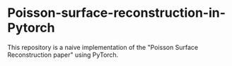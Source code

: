 # Poisson-surface-reconstruction-in-Pytorch
This repository is a naive implementation of the "Poisson Surface Reconstruction paper" using PyTorch.
